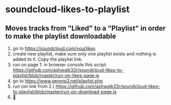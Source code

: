 # soundcloud-likes-to-playlist

## Moves tracks from "Liked" to a "Playlist" in order to make the playlist downloadable

1. go to https://soundcloud.com/you/likes
2. create new playlist, make sure *only* one playlist exists and nothing is added to it. Copy the playlist link.
3. run on page 1. in browser console this script: https://github.com/ashwalk33r/soundcloud-likes-to-playlist/blob/master/run-on-likes-page.js
4. go to https://www.genmp3.net/playlist.php
5. run (on link from 2.) https://github.com/ashwalk33r/soundcloud-likes-to-playlist/blob/master/run-on-download-page.js
6. 🎵 
